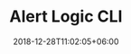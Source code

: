 ---
title: "Alert Logic CLI"
date: 2018-12-28T11:02:05+06:00
description: "this is meta description"
weight: 1
---